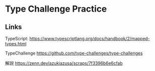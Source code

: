 # Type Challenge Practice

## Links
TypeScript:
https://www.typescriptlang.org/docs/handbook/2/mapped-types.html

TypeChallenge
https://github.com/type-challenges/type-challenges

解説
https://zenn.dev/azukiazusa/scraps/7f3396b6e6cfab
